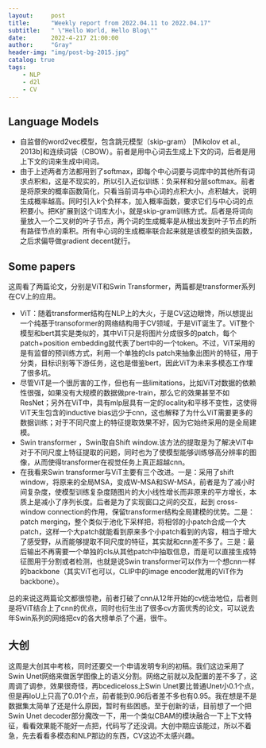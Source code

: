 ```yaml
---
layout:     post
title:      "Weekly report from 2022.04.11 to 2022.04.17"
subtitle:   " \"Hello World, Hello Blog\""
date:       2022-4-217 21:00:00
author:     "Gray"
header-img: "img/post-bg-2015.jpg"
catalog: true
tags:
    - NLP
    - d2l
    - CV
---
```


## Language Models

+ 自监督的word2vec模型，包含跳元模型（skip-gram） [Mikolov et al., 2013b]和连续词袋（CBOW）。前者是用中心词去生成上下文的词，后者是用上下文的词来生成中间词。
+ 由于上述两者方法都用到了softmax，即每个中心词要与词库中的其他所有词求点积和，这是不现实的，所以引入近似训练：负采样和分层softmax。前者是将原来的概率函数简化，只看当前词与中心词的点积大小，点积越大，说明生成概率越高。同时引入k个负样本，加入概率函数，要求它们与中心词的点积要小。把K扩展到这个词库大小，就是skip-gram训练方式。后者是将词向量放入一个二叉树的叶子节点，两个词的生成概率是从根出发到叶子节点的所有路径节点的乘积。所有中心词的生成概率联合起来就是该模型的损失函数，之后求偏导做gradient decent就行。

## Some papers

这周看了两篇论文，分别是ViT和Swin Transformer，两篇都是transformer系列在CV上的应用。

+ ViT：随着transformer结构在NLP上的大火，于是CV这边眼馋，所以想提出一个纯基于transoformer的网络结构用于CV领域，于是ViT诞生了。ViT整个模型和bert其实是类似的，其中ViT只是将图片分成很多的patch，每个patch+position embedding就代表了bert中的一个token。不过，ViT采用的是有监督的预训练方式，利用一个单独的cls patch来抽象出图片的特征，用于分类，目标识别等下游任务，这也是借鉴bert，因此ViT为未来多模态工作埋了很多坑。
+ 尽管ViT是一个很厉害的工作，但也有一些limitations，比如ViT对数据的依赖性很强，如果没有大规模的数据做pre-train，那么它的效果甚至不如ResNet；另外在ViT中，具有mlp层具有一定的locality和平移不变性，这使得ViT天生包含的inductive bias远少于cnn，这也解释了为什么ViT需要更多的数据训练；对于不同尺度上的特征提取效果不好，因为它始终采用的是全局建模。
+ Swin transformer ，Swin取自Shift window.该方法的提取是为了解决ViT中对于不同尺度上特征提取的问题，同时也为了使模型能够训练够高分辨率的图像，从而使得transformer在视觉任务上真正超越cnn。
+ 在我看来Swin transformer与ViT主要有三个改进。一是：采用了shift window，将原来的全局MSA，变成W-MSA和SW-MSA，前者是为了减小时间复杂度，使模型训练复杂度随图片的大小线性增长而非原来的平方增长，本质上是减小了序列长度。后者是为了实现窗口之间的交互，起到 cross-window connection的作用，保留transformer结构全局建模的优势。二是：patch merging，整个类似于池化下采样把，将相邻的小patch合成一个大patch，这样一个大patch就能看到原来多个小patch看到的内容，相当于增大了感受野，从而能够提取不同尺度的特征，其实就和cnn差不多了。三是：最后输出不再需要一个单独的cls从其他patch中抽取信息，而是可以直接生成特征图用于分割或者检测，也就是说Swin transformer可以作为一个想cnn一样的backbone（其实ViT也可以，CLIP中的image encoder就用的ViT作为backbone）。

总的来说这两篇论文都很惊艳，前者打破了cnn从12年开始的cv统治地位，后者则是将ViT结合上了cnn的优点，同时也衍生出了很多cv方面优秀的论文，可以说去年Swin系列的网络把cv的各大榜单杀了个遍，很牛。

## 大创

这周是大创其中考核，同时还要交一个申请发明专利的初稿。我们这边采用了Swin Unet网络来做医学图像上的语义分割。网络之前就以及配置的差不多了，这周调了调参，效果很奇怪，再bcediceloss上Swin Unet要比普通Unet小0.1个点，但是再IoU上只高了0.01个点，前者能到0.96后者差不多也有0.95。我在想是不是数据集太简单了还是什么原因，暂时有些困惑。至于创新的话，目前想了一个把Swin Unet decoder部分魔改一下，用一个类似CBAM的模块融合一下上下文特征，看看效果能不能好一点把，代码写了还没调。大创中期应该能过，所以不着急，先去看看多模态和NLP那边的东西，CV这边不太感兴趣。